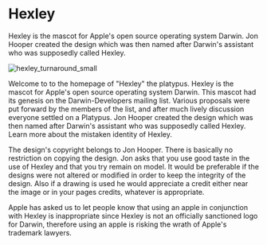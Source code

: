 # Hexley

Hexley is the mascot for Apple's open source operating system Darwin. Jon Hooper created the design which was then named after Darwin's assistant who was supposedly called Hexley.

![hexley_turnaround_small](https://cloud.githubusercontent.com/assets/2480569/8752106/521ecf04-2cb2-11e5-85f4-76266a482497.gif)

Welcome to to the homepage of "Hexley" the platypus. Hexley is the mascot for Apple's open source operating system Darwin. This mascot had its genesis on the Darwin-Developers mailing list. Various proposals were put forward by the members of the list, and after much lively discussion everyone settled on a Platypus. Jon Hooper created the design which was then named after Darwin's assistant who was supposedly called Hexley. Learn more about the mistaken identity of Hexley.

The design's copyright belongs to Jon Hooper. There is basically no restriction on copying the design. Jon asks that you use good taste in the use of Hexley and that you try remain on model. It would be preferable if the designs were not altered or modified in order to keep the integrity of the design. Also if a drawing is used he would appreciate a credit either near the image or in your pages credits, whatever is appropriate.

Apple has asked us to let people know that using an apple in conjunction with Hexley is inappropriate since Hexley is not an officially sanctioned logo for Darwin, therefore using an apple is risking the wrath of Apple's trademark lawyers.
